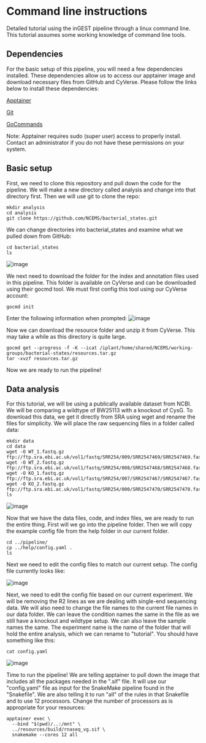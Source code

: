 # Command line instructions
Detailed tutorial using the inGEST pipeline through a linux command line. This tutorial assumes some working knowledge of command line tools.

## Dependencies
For the basic setup of this pipeline, you will need a few dependencies installed. These dependencies allow us to access our apptainer image and download necessary files from GitHub and CyVerse. Please follow the links below to install these dependencies:

[Apptainer](https://apptainer.org/docs/admin/main/installation.html)

[Git](https://git-scm.com/book/en/v2/Getting-Started-Installing-Git)

[GoCommands](https://git-scm.com/book/en/v2/Getting-Started-Installing-Git)

Note: Apptainer requires sudo (super user) access to properly install. Contact an administrator if you do not have these permissions on your system.

## Basic setup

First, we need to clone this repository and pull down the code for the pipeline. We will make a new directory called analysis and change into that directory first. Then we will use git to clone the repo:
```
mkdir analysis
cd analysis
git clone https://github.com/NCEMS/bacterial_states.git
```

We can change directories into bacterial_states and examine what we pulled down from GitHub:
```
cd bacterial_states
ls
```
![image](https://github.com/user-attachments/assets/f32a1053-c14f-4709-b799-17655ff17aef)

We next need to download the folder for the index and annotation files used in this pipeline. This folder is available on CyVerse and can be downloaded using their gocmd tool. We must first config this tool using our CyVerse account:
```
gocmd init
```
Enter the following information when prompted:
![image](https://github.com/user-attachments/assets/3c110861-b600-4c5c-bbef-40475c4e2039)

Now we can download the resource folder and unzip it from CyVerse. This may take a while as this directory is quite large.
```
gocmd get --progress -f -K --icat /iplant/home/shared/NCEMS/working-groups/bacterial-states/resources.tar.gz
tar -xvzf resources.tar.gz
```

Now we are ready to run the pipeline!

## Data analysis
For this tutorial, we will be using a publically available dataset from NCBI. We will be comparing a wildtype of BW25113 with a knockout of CysG. To download this data, we get it directly from SRA using wget and rename the files for simplicity. We will place the raw sequencing files in a folder called data:
```
mkdir data
cd data
wget -O WT_1.fastq.gz ftp://ftp.sra.ebi.ac.uk/vol1/fastq/SRR254/009/SRR2547469/SRR2547469.fastq.gz
wget -O WT_2.fastq.gz ftp://ftp.sra.ebi.ac.uk/vol1/fastq/SRR254/008/SRR2547468/SRR2547468.fastq.gz
wget -O KO_1.fastq.gz ftp://ftp.sra.ebi.ac.uk/vol1/fastq/SRR254/007/SRR2547467/SRR2547467.fastq.gz
wget -O KO_2.fastq.gz ftp://ftp.sra.ebi.ac.uk/vol1/fastq/SRR254/000/SRR2547470/SRR2547470.fastq.gz
ls
```

![image](https://github.com/user-attachments/assets/22ce84d8-11c9-457b-9353-e2e3246fb2f8)

Now that we have the data files, code, and index files, we are ready to run the entire thing. First will we go into the pipeline folder. Then we will copy the example config file from the help folder in our current folder.

```
cd ../pipeline/
cp ../help/config.yaml .
ls
```

Next we need to edit the config files to match our current setup. The config file currently looks like:

![image](https://github.com/user-attachments/assets/1f71cca2-df02-4de6-bc83-f449bacbf5e6)


Next, we need to edit the config file based on our current experiment. We will be removing the R2 lines as we are dealing with single-end sequencing data. We will also need to change the file names to the current file names in our data folder. We can leave the condition names the same in the file as we still have a knockout and wildtype setup. We can also leave the sample names the same. The experiment name is the name of the folder that will hold the entire analysis, which we can rename to "tutorial". You should have something like this:
```
cat config.yaml
```
![image](https://github.com/user-attachments/assets/3d53f738-4bf4-4b75-88fc-73d55bcec877)


Time to run the pipeline! We are telling apptainer to pull down the image that includes all the packages needed in the ".sif" file. It will use our "config.yaml" file as input for the SnakeMake pipeline found in the "Snakefile". We are also telling it to run "all" of the rules in that Snakefile and to use 12 processors. Change the number of processors as is appropriate for your resources:
```
apptainer exec \
  --bind "$(pwd)/..:/mnt" \
  ../resources/build/rnaseq_vg.sif \
  snakemake --cores 12 all
```

